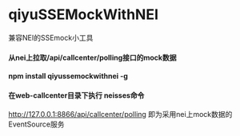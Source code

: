 # qiyuSSEMockWithNEI
兼容NEI的SSEmock小工具

#### 从nei上拉取/api/callcenter/polling接口的mock数据

#### npm install qiyussemockwithnei -g

#### 在web-callcenter目录下执行 neisses命令

http://127.0.0.1:8866/api/callcenter/polling 即为采用nei上mock数据的EventSource服务
